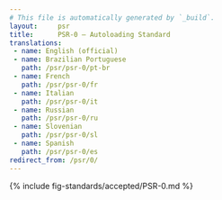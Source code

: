 ```yaml
---
# This file is automatically generated by `_build`.
layout:     psr
title:      PSR-0 — Autoloading Standard
translations:
 - name: English (official)
 - name: Brazilian Portuguese
   path: /psr/psr-0/pt-br
 - name: French
   path: /psr/psr-0/fr
 - name: Italian
   path: /psr/psr-0/it
 - name: Russian
   path: /psr/psr-0/ru
 - name: Slovenian
   path: /psr/psr-0/sl
 - name: Spanish
   path: /psr/psr-0/es
redirect_from: /psr/0/
---
```

{% include fig-standards/accepted/PSR-0.md %}
